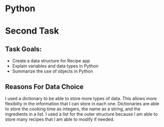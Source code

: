 # Python

# Second Task

## Task Goals:

- Create a data structure for Recipe app
- Explain variables and data types in Python
- Summarize the use of objects in Python

## Reasons For Data Choice

I used a dictionary to be able to store more types of data. This allows more flexibilty in the information that I can store in each one. Dictionaries are able to store the cooking time as integers, the name as a string, and the ingredients in a list. I used a list for the outer structure because I am able to store many recipes that I am able to modify if needed.

